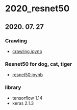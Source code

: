 # 2020_resnet50


## 2020. 07. 27


###  Crawling
  - [crawling.ipynb](https://github.com/boahchoi/2020_resnet50/blob/master/crawling.ipynb)




###  Resnet50 for dog, cat, tiger
  - [resnet50.ipynb]()




### library
  - tensorflow 1.14
  - keras 2.1.3
